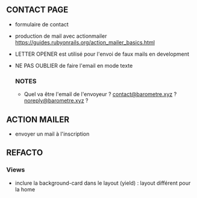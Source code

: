## CONTACT PAGE

- formulaire de contact
- production de mail avec actionmailer
https://guides.rubyonrails.org/action_mailer_basics.html

- LETTER OPENER est utilisé pour l'envoi de faux mails en development
- NE PAS OUBLIER de faire l'email en mode texte

  ### NOTES
  - Quel va être l'email de l'envoyeur ?
      contact@barometre.xyz ?
      noreply@barometre.xyz ?

## ACTION MAILER

- envoyer un mail à l'inscription

## REFACTO

### Views

- inclure la background-card dans le layout (yield) : layout différent pour la home
